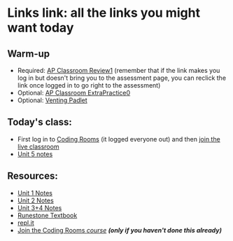# Links link: all the links you might want today
## Warm-up
* Required: [AP Classroom Review1](https://apclassroom.collegeboard.org/8/assessments/assignments/32961271) (remember that if the link makes you log in but doesn't bring you to the assessment page, you can reclick the link once logged in to go right to the assessment)
* Optional: [AP Classroom ExtraPractice0](https://apclassroom.collegeboard.org/8/assessments/assignments/32961285)
* Optional: [Venting Padlet](https://viewpointschool2.padlet.org/nolandonoghue2/cjt42uuauv8r9ym7)

## Today's class:
* First log in to [Coding Rooms](http://app.codingrooms.com/) (it logged everyone out) and 
then [join the live classroom](https://app.codingrooms.com/c-join/c/pscWcqQ5P0VB)
* [Unit 5 notes](https://gist.github.com/mrDonoghue/7312efdb78dca463096ddffcb9f66c0b)

## Resources:
* [Unit 1 Notes](https://gist.github.com/mrDonoghue/6f097b0a542598d27c27f7adec5c568c)
* [Unit 2 Notes](https://gist.github.com/mrDonoghue/c66799d9887dddb1d86710d9bade8a14)
* [Unit 3+4 Notes](https://gist.github.com/mrDonoghue/584d61a03c362bd0efad5aaf09d12e5a)
* [Runestone Textbook](https://csawesome.runestone.academy/runestone/books/published/csawesome/index.html)
* [repl.it](https://repl.it/~)
* [Join the Coding Rooms *course*](https://app.codingrooms.com/management/courses/join-by-code/UP8Wz3o1) ***(only if you haven't done this already)***
